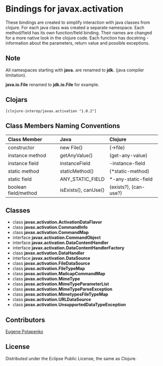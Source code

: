# Bindings for javax.activation

These bindings are created to simplify interaction with java classes from clojure.
For each java class was created a separate namespace.
Each method/field has its own function/field binding.
Their names are changed for a more native look in the clojure code. Each function has docstring - information about the parameters, return value and possible exceptions.

## Note

All namespaces starting with **java.** are renamed to **jdk.** (java compiler limitation). 

**java.io.File** renamed to **jdk.io.File** for example. 




## Clojars

```
[clojure-interop/javax.activation "1.0.2"]
```

## Class Members Naming Conventions

| Class Member | Java | Clojure |
|:--|:--|:--|
| constructor | new File() | (->file) |
| instance method | getAnyValue() | (get-any-value) |
| instance field | instanceField | -instance-field |
| static method | staticMethod() | (*static-method) |
| static field | ANY_STATIC_FIELD | *-any-static-field |
| boolean field/method | isExists(), canUse() | (exists?), (can-use?) |

## Classes

- class **javax.activation.ActivationDataFlavor**
- class **javax.activation.CommandInfo**
- class **javax.activation.CommandMap**
- interface **javax.activation.CommandObject**
- interface **javax.activation.DataContentHandler**
- interface **javax.activation.DataContentHandlerFactory**
- class **javax.activation.DataHandler**
- interface **javax.activation.DataSource**
- class **javax.activation.FileDataSource**
- class **javax.activation.FileTypeMap**
- class **javax.activation.MailcapCommandMap**
- class **javax.activation.MimeType**
- class **javax.activation.MimeTypeParameterList**
- class **javax.activation.MimeTypeParseException**
- class **javax.activation.MimetypesFileTypeMap**
- class **javax.activation.URLDataSource**
- class **javax.activation.UnsupportedDataTypeException**

## Contributors

[Eugene Potapenko](https://github.com/potapenko/)

## License

Distributed under the Eclipse Public License, the same as Clojure.
